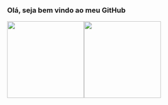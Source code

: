 ### Olá, seja bem vindo ao meu GitHub

<div>
<a href="https://github.com/LAmentt">
<img loading="lazy" height="180em" src=
https://github-readme-stats.vercel.app/api?username=ArturLRA&show_icons=true&theme=blue-green&include_all_commits=true&count_private=true"/><img loading="lazy" height="180em" src="https://github-readme-stats.vercel.app/api?username=LAmentt&show_icons=true&theme=blue_navy&include_all_commits=true&count_private=true"/>
</div>



